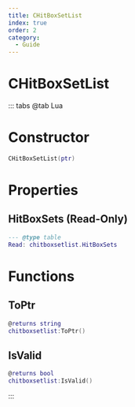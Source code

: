 ```yaml
---
title: CHitBoxSetList
index: true
order: 2
category:
  - Guide
---
```


# CHitBoxSetList

::: tabs
@tab Lua
# Constructor
```lua
CHitBoxSetList(ptr)
```
# Properties
## HitBoxSets (Read-Only)
```lua
--- @type table
Read: chitboxsetlist.HitBoxSets
```
# Functions
## ToPtr
```lua
@returns string
chitboxsetlist:ToPtr()
```
## IsValid
```lua
@returns bool
chitboxsetlist:IsValid()
```

:::